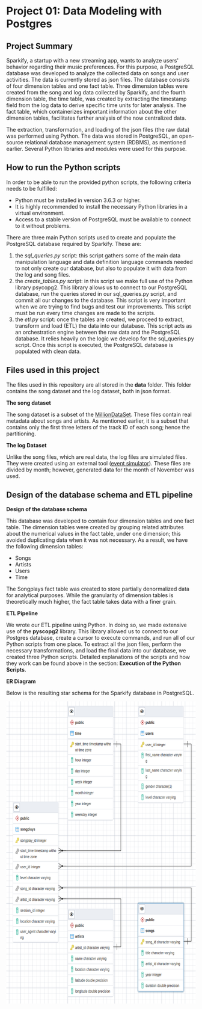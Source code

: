 # **Project 01: Data Modeling with Postgres**

## **Project Summary**

Sparkify, a startup with a new streaming app, wants to analyze users' behavior regarding their music preferences. For this purpose, a PostgreSQL database was developed to analyze the collected data on songs and user activities. The data is currently stored as json files. The database consists of four dimension tables and one fact table. Three dimension tables were created from the song and log data collected by Sparkify, and the fourth dimension table, the time table, was created by extracting the timestamp field from the log data to derive specific time units for later analysis. The fact table, which containerizes important information about the other dimension tables, facilitates further analysis of the now centralized data.

The extraction, transformation, and loading of the json files (the raw data) was performed using Python. The data was stored in PostgreSQL, an open-source relational database management system (RDBMS), as mentioned earlier. Several Python libraries and modules were used for this purpose.

## **How to run the Python scripts**

In order to be able to run the provided python scripts, the following criteria needs to be fulfilled:
- Python must be installed in version 3.6.3 or higher.
- It is highly recommended to install the necessary Python libraries in a virtual environment.
- Access to a stable version of PostgreSQL must be available to connect to it without problems.

There are three main Python scripts used to create and populate the PostgreSQL database required by Sparkify. These are:

1. the *sql_queries.py* script: this script gathers some of the main data manipulation language and data definition language commands needed to not only create our database, but also to populate it with data from the log and song files.
2. the *create_tables.py* script: in this script we make full use of the Python library psycopg2. This library allows us to connect to our PostgreSQL database, run the queries stored in our sql_queries.py script, and commit all our changes to the database. This script is very important when we are trying to find bugs and test our improvements. This script must be run every time changes are made to the scripts.
3. the *etl.py* script: once the tables are created, we proceed to extract, transform and load (ETL) the data into our database. This script acts as an orchestration engine between the raw data and the PostgreSQL database. It relies heavily on the logic we develop for the sql_queries.py script. Once this script is executed, the PostgreSQL database is populated with clean data.

## Files used in this project

The files used in this repository are all stored in the **data** folder. This folder contains the song dataset and the log dataset, both in json format.

**The song dataset**

The song dataset is a subset of the [MillionDataSet](http://millionsongdataset.com/). These files contain real metadata about songs and artists. As mentioned earlier, it is a subset that contains only the first three letters of the track ID of each song; hence the partitioning.

**The log Dataset**

Unlike the song files, which are real data, the log files are simulated files. They were created using an external tool ([event simulator](https://github.com/Interana/eventsim)). These files are divided by month; however, generated data for the month of November was used.

## Design of the database schema and ETL pipeline

**Design of the database schema**

This database was developed to contain four dimension tables and one fact table. The dimension tables were created by grouping related attributes about the numerical values in the fact table, under one dimension; this avoided duplicating data when it was not necessary. As a result, we have the following dimension tables:

- Songs
- Artists
- Users
- Time

The Songplays fact table was created to store partially denormalized data for analytical purposes. While the granularity of dimension tables is theoretically much higher, the fact table takes data with a finer grain.

**ETL Pipeline**

We wrote our ETL pipeline using Python. In doing so, we made extensive use of the **pyscopg2** library. This library allowed us to connect to our Postgres database, create a cursor to execute commands, and run all of our Python scripts from one place. To extract all the json files, perform the necessary transformations, and load the final data into our database, we created three Python scripts. Detailed explanations of the scripts and how they work can be found above in the section: **Execution of the Python Scripts**.

**ER Diagram**

Below is the resulting star schema for the Sparkify database in PostgreSQL.

<p align="center">
<img  width="726" height= "804" src=/images/sparkify_er.png alt="Sparkify ER Diagram">
</p>
